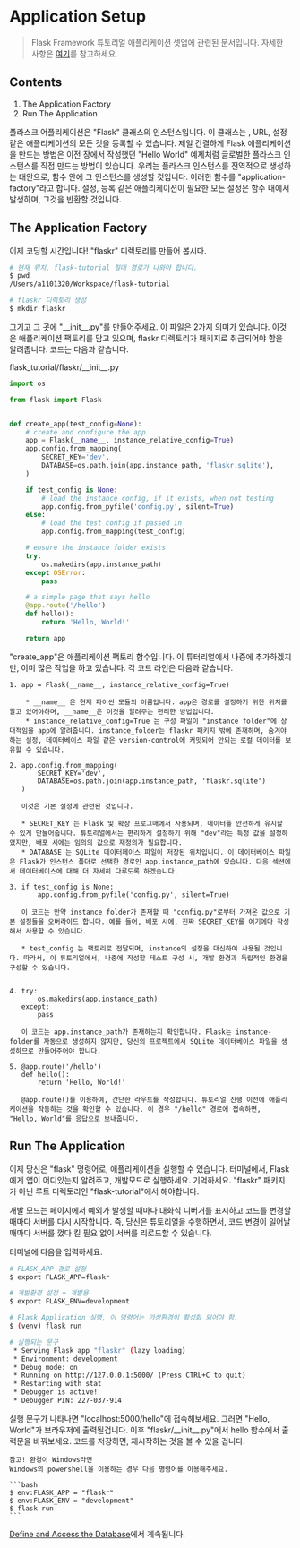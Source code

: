 Application Setup
===============

> Flask Framework 튜토리얼 애플리케이션 셋업에 관련된 문서입니다.
> 자세한 사항은 [여기](https://flask.palletsprojects.com/en/1.1.x/tutorial/factory/)를 참고하세요.

Contents
-----------

1. The Application Factory
2. Run The Application

플라스크 어플리케이션은 "Flask" 클래스의 인스턴스입니다. 이 클래스는 , URL, 설정 같은 애플리케이션의 모든 것을 등록할 수 있습니다. 제일 간결하게 Flask 애플리케이션을 만드는 방법은 이전 장에서 작성했던 "Hello World" 예제처럼 글로벌한 플라스크 인스턴스를 직접 만드는 방법이 있습니다. 우리는 플라스크 인스턴스를 전역적으로 생성하는 대안으로, 함수 안에 그 인스턴스를 생성할 것입니다. 이러한 함수를 "application-factory"라고 합니다. 설정, 등록 같은 애플리케이션이 필요한 모든 설정은 함수 내에서 발생하며, 그것을 반환할 것입니다.


## The Application Factory

이제 코딩할 시간입니다! "flaskr" 디렉토리를 만들어 봅시다.

```bash
# 현재 위치, flask-tutorial 절대 경로가 나와야 합니다.
$ pwd
/Users/a1101320/Workspace/flask-tutorial

# flaskr 디렉토리 생성
$ mkdir flaskr
```

그기고 그 곳에 "\_\_init\_\_.py"를 만들어주세요. 이 파일은 2가지 의미가 있습니다. 이것은 애플리케이션 팩토리를 담고 있으며, flaskr 디렉토리가 패키지로 취급되어야 함을 알려줍니다. 코드는 다음과 같습니다.

flask_tutorial/flaskr/\_\_init\_\_.py
```python
import os

from flask import Flask


def create_app(test_config=None):
    # create and configure the app
    app = Flask(__name__, instance_relative_config=True)
    app.config.from_mapping(
        SECRET_KEY='dev',
        DATABASE=os.path.join(app.instance_path, 'flaskr.sqlite'),
    )

    if test_config is None:
        # load the instance config, if it exists, when not testing
        app.config.from_pyfile('config.py', silent=True)
    else:
        # load the test config if passed in
        app.config.from_mapping(test_config)

    # ensure the instance folder exists
    try:
        os.makedirs(app.instance_path)
    except OSError:
        pass

    # a simple page that says hello
    @app.route('/hello')
    def hello():
        return 'Hello, World!'

    return app
```

"create_app"은 애플리케이션 팩토리 함수입니다. 이 튜터리얼에서 나중에 추가하겠지만, 이미 많은 작업을 하고 있습니다. 각 코드 라인은 다음과 같습니다.

    1. app = Flask(__name__, instance_relative_config=True)

        * __name__ 은 현재 파이썬 모듈의 이름입니다. app은 경로를 설정하기 위한 위치를 알고 있어야하며, __name__은 이것을 알려주는 편리한 방법입니다.
        * instance_relative_config=True 는 구성 파일이 "instance folder"에 상대적임을 app에 알려줍니다. instance_folder는 flaskr 패키지 밖에 존재하며, 숨겨야 하는 설정, 데이터베이스 파일 같은 version-control에 커밋되어 안되는 로컬 데이터를 보유할 수 있습니다.

    2. app.config.from_mapping(
           SECRET_KEY='dev',
           DATABASE=os.path.join(app.instance_path, 'flaskr.sqlite')
       )

       이것은 기본 설정에 관련된 것입니다.

       * SECRET_KEY 는 Flask 및 확장 프로그매에서 사용되며, 데이터를 안전하게 유지할 수 있게 만들어줍니다. 튜토리얼에서는 편리하게 설정하기 위해 "dev"라는 특정 값을 설정하였지만, 배포 시에는 임의의 값으로 재정의가 필요합니다.
       * DATABASE 는 SQLite 데이터페이스 파일이 저장된 위치입니다. 이 데이터베이스 파일은 Flask가 인스턴스 폴더로 선택한 경로인 app.instance_path에 있습니다. 다음 섹션에서 데이터베이스에 대해 더 자세히 다루도록 하겠습니다.

    3. if test_config is None:
           app.config.from_pyfile('config.py', silent=True)

       이 코드는 만약 instance_folder가 존재할 때 "config.py"로부터 가져온 값으로 기본 설정들을 오버라이드 합니다. 예를 들어, 배포 시에, 진짜 SECRET_KEY를 여기에다 작성해서 사용할 수 있습니다.

       * test_config 는 팩토리로 전달되며, instance의 설정을 대신하여 사용될 것입니다. 따라서, 이 튜토리얼에서, 나중에 작성할 테스트 구성 시, 개발 환경과 독립적인 환경을 구성할 수 있습니다.

    
    4. try:
           os.makedirs(app.instance_path)
       except:
           pass

       이 코드는 app.instance_path가 존재하는지 확인합니다. Flask는 instance-folder를 자동으로 생성하지 않지만, 당신의 프로젝트에서 SQLite 데이터베이스 파일을 생성하므로 만들어주어야 합니다.

    5. @app.route('/hello')
       def hello():
           return 'Hello, World!'
        
       @app.route()를 이용하여, 간단한 라우트를 작성합니다. 튜토리얼 진행 이전에 애플리케이션을 작동하는 것을 확인할 수 있습니다. 이 경우 "/hello" 경로에 접속하면, "Hello, World"를 응답으로 보내줍니다.


## Run The Application

이제 당신은 "flask" 명령어로, 애플리케이션을 실행할 수 있습니다. 터미널에서, Flask에게 앱이 어디있는지 알려주고, 개발모드로 실행하세요. 기억하세요. "flaskr" 패키지가 아닌 루트 디렉토리인 "flask-tutorial"에서 해야합니다.

개발 모드는 페이지에서 예외가 발생할 때마다 대화식 디버거를 표시하고 코드를 변경할 때마다 서버를 다시 시작합니다. 즉, 당신은 튜토리얼을 수행하면서, 코드 변경이 일어날 때마다 서버를 껐다 킬 필요 없이 서버를 리로드할 수 있습니다.

터미널에 다음을 입력하세요.

```bash
# FLASK_APP 경로 설정
$ export FLASK_APP=flaskr

# 개발환경 설정 = 개발용
$ export FLASK_ENV=development

# Flask Application 실행, 이 명령어는 가상환경이 활성화 되어야 함.
$ (venv) flask run

# 실행되는 문구
 * Serving Flask app "flaskr" (lazy loading)
 * Environment: development
 * Debug mode: on
 * Running on http://127.0.0.1:5000/ (Press CTRL+C to quit)
 * Restarting with stat
 * Debugger is active!
 * Debugger PIN: 227-037-914
```

실행 문구가 나타나면 "localhost:5000/hello"에 접속해보세요. 그러면 "Hello, World"가 브라우저에 출력될겁니다. 이후 "flaskr/\_\_init\_\_.py"에서 hello 함수에서 출력문을 바꿔보세요. 코드를 저장하면, 재시작하는 것을 볼 수 있을 겁니다.

    참고! 환경이 Windows라면
    Windows의 powershell을 이용하는 경우 다음 명령어를 이용해주세요.

    ```bash
    $ env:FLASK_APP = "flaskr"
    $ env:FLASK_ENV = "development"
    $ flask run
    ``` 

[Define and Access the Database](./ch04.md)에서 계속됩니다.